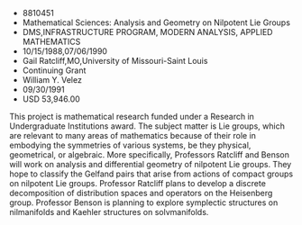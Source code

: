 
* 8810451
* Mathematical Sciences: Analysis and Geometry on Nilpotent Lie Groups
* DMS,INFRASTRUCTURE PROGRAM, MODERN ANALYSIS, APPLIED MATHEMATICS
* 10/15/1988,07/06/1990
* Gail Ratcliff,MO,University of Missouri-Saint Louis
* Continuing Grant
* William Y. Velez
* 09/30/1991
* USD 53,946.00

This project is mathematical research funded under a Research in Undergraduate
Institutions award. The subject matter is Lie groups, which are relevant to many
areas of mathematics because of their role in embodying the symmetries of
various systems, be they physical, geometrical, or algebraic. More specifically,
Professors Ratcliff and Benson will work on analysis and differential geometry
of nilpotent Lie groups. They hope to classify the Gelfand pairs that arise from
actions of compact groups on nilpotent Lie groups. Professor Ratcliff plans to
develop a discrete decomposition of distribution spaces and operators on the
Heisenberg group. Professor Benson is planning to explore symplectic structures
on nilmanifolds and Kaehler structures on solvmanifolds.
